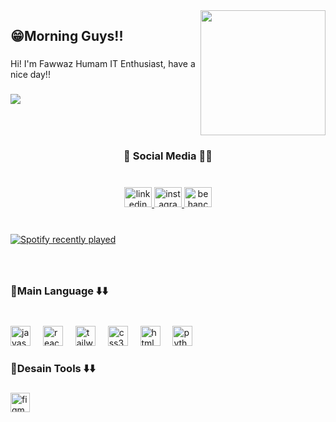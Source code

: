 <img align="right" height="200" src="https://i.imgflip.com/65efzo.gif"  />

###

<h2 align="left">😁Morning Guys!!</h2>

###

<p align="left">Hi! I'm Fawwaz Humam IT Enthusiast, have a nice day!!</p>

###

<img align="left" src="https://visitor-badge.laobi.icu/badge?page_id=fawwazhumam.fawwazhumam&left_color=darkgreen&right_color=darkgoldenrod&left_text=last%20commit"  />

###

<br clear="both">

<h3 align="center">🤪 Social Media 🤘🏻</h3>

###

<br clear="both">

<div align="center">
  <a href="https://www.linkedin.com/in/fawwazhumam-ba8b652a6/" target="_blank">
    <img src="https://raw.githubusercontent.com/maurodesouza/profile-readme-generator/master/src/assets/icons/social/linkedin/default.svg" width="44" height="32" alt="linkedin logo"  />
  </a>
  <a href="https://www.instagram.com/mf.humam/" target="_blank">
    <img src="https://raw.githubusercontent.com/maurodesouza/profile-readme-generator/master/src/assets/icons/social/instagram/default.svg" width="44" height="32" alt="instagram logo"  />
  </a>
  <img src="https://raw.githubusercontent.com/maurodesouza/profile-readme-generator/master/src/assets/icons/social/behance/default.svg" width="44" height="32" alt="behance logo"  />
</div>

###

<br clear="both">

<div align="left">
  <a href="https://open.spotify.com/user/mf.humam">
    <img src="https://spotify-recently-played-readme.vercel.app/api?user=mf.humam&count=5&unique=true" alt="Spotify recently played"  />
  </a>
</div>

###

<br clear="both">

<h3 align="left">💠Main Language ⬇️⬇️</h3>

###



###

<br clear="both">

<div align="left">
  <img src="https://cdn.jsdelivr.net/gh/devicons/devicon/icons/javascript/javascript-original.svg" height="32" alt="javascript logo"  />
  <img width="12" />
  <img src="https://cdn.jsdelivr.net/gh/devicons/devicon/icons/react/react-original.svg" height="32" alt="react logo"  />
  <img width="12" />
  <img src="https://cdn.jsdelivr.net/gh/devicons/devicon/icons/tailwindcss/tailwindcss-original-wordmark.svg" height="32" alt="tailwindcss logo"  />
  <img width="12" />
  <img src="https://cdn.jsdelivr.net/gh/devicons/devicon/icons/css3/css3-original.svg" height="32" alt="css3 logo"  />
  <img width="12" />
  <img src="https://cdn.jsdelivr.net/gh/devicons/devicon/icons/html5/html5-original.svg" height="32" alt="html5 logo"  />
  <img width="12" />
  <img src="https://cdn.jsdelivr.net/gh/devicons/devicon/icons/python/python-original.svg" height="32" alt="python logo"  />
</div>

###

<h3 align="left">💠Desain Tools ⬇️⬇️</h3>

###

<div align="left">
  <img src="https://cdn.jsdelivr.net/gh/devicons/devicon/icons/figma/figma-original.svg" height="31" alt="figma logo"  />
</div>

###
